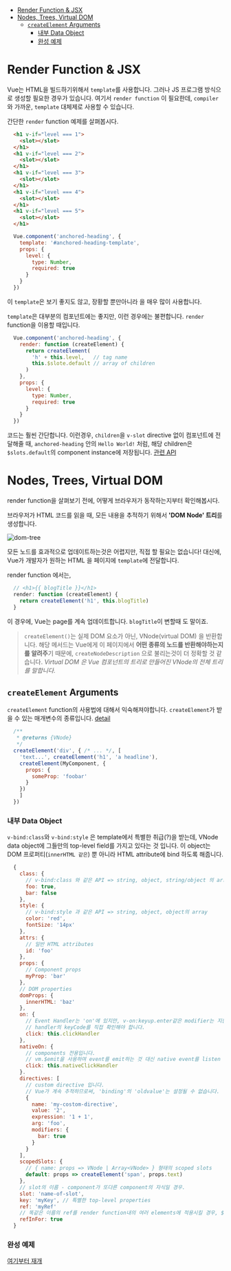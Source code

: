 - [Render Function & JSX](#render-function--jsx)
- [Nodes, Trees, Virtual DOM](#nodes-trees-virtual-dom)
  - [`createElement` Arguments](#createelement-arguments)
    - [내부 Data Object](#내부-data-object)
    - [완성 예제](#완성-예제)


# Render Function & JSX

Vue는 HTML을 빌드하기위해서 `template`를 사용합니다. 그러나 JS 프로그램 방식으로 생성할 필요한 경우가 있습니다. 여기서 `render function` 이 필요한데, `compiler`와 가까운, `template` 대체제로 사용할 수 있습니다.

간단한 `render` function 예제를 살펴봅시다.
``` html
  <h1 v-if="level === 1">
    <slot></slot>
  </h1>
  <h1 v-if="level === 2">
    <slot></slot>
  </h1>
  <h1 v-if="level === 3">
    <slot></slot>
  </h1>
  <h1 v-if="level === 4">
    <slot></slot>
  </h1>
  <h1 v-if="level === 5">
    <slot></slot>
  </h1>
```
``` js
  Vue.component('anchored-heading', {
    template: '#anchored-heading-template',
    props: {
      level: {
        type: Number,
        required: true
      }
    }
  })
```
이 `template`은 보기 좋지도 않고, 장황할 뿐만아니라 <slot/>을 매우 많이 사용합니다. 

`template`은 대부분의 컴포넌트에는 좋지만, 이런 경우에는 불편합니다. `render` function을 이용할 때입니다.

``` js
  Vue.component('anchored-heading', {
    render: function (createElement) {
      return createElement(
        'h' + this.level,   // tag name
        this.$slote.default // array of children
      )
    },
    props: {
      level: {
        type: Number,
        required: true
      }
    }
  })
```

코드는 훨씬 간단합니다. 이런경우, `children`을 `v-slot` directive 없이 컴포넌트에 전달해줄 때, `anchored-heading` 안의 `Hello World!` 처럼, 해당 children은 `$slots.default`의 component instance에 저장됩니다. [관련 API](https://vuejs.org/v2/api/#Instance-Properties)


# Nodes, Trees, Virtual DOM
render function을 살펴보기 전에, 어떻게 브라우저가 동작하는지부터 확인해봅시다.

브라우저가 HTML 코드를 읽을 때, 모든 내용을 추적하기 위해서 **'DOM Node' 트리**를 생성합니다.

![dom-tree](https://vuejs.org/images/dom-tree.png)

모든 노드를 효과적으로 업데이트하는것은 어렵지만, 직접 할 필요는 없습니다! 대신에, Vue가 개발자가 원하는 HTML 을 페이지에 `template`에 전달합니다.

render function 에서는,
``` js
  // <h1>{{ blogTitle }}</h1>
  render: function (createElement) {
    return createElement('h1', this.blogTitle)
  }
```
이 경우에, Vue는 page를 계속 업데이트합니다. `blogTitle`이 변할때 도 말이죠.

> `createElement()`는 실제 DOM 요소가 아닌, VNode(virtual DOM) 을 반환합니다. 해당 메서드는 Vue에게 이 페이지에서 **어떤 종류의 노드를 반환해야하는지를 알려주**기 때문에, `createNodeDescription` 으로 불리는것이 더 정확할 것 같습니다. *Virtual DOM 은 Vue 컴포넌트의 트리로 만들어진 VNode의 전체 트리를 말합니다.*

## `createElement` Arguments

`createElement` function의 사용법에 대해서 익숙해져야합니다. `createElement`가 받을 수 있는 매개변수의 종류입니다. [detail](https://vuejs.org/v2/guide/render-function.html#createElement-Arguments)

``` js
  /**
   * @returns {VNode} 
   */
  createElement('div', { /* ... */, [
    'text...', createElement('h1', 'a headline'),
    createElement(MyComponent, {
      props: {
        someProp: 'foobar'
      }
    })
    ]
  })
```

### 내부 Data Object

`v-bind:class`와 `v-bind:style`  은 template에서 특별한 취급(?)을 받는데, VNode data object에 그들만의 top-level field를 가지고 있다는 것 입니다. 이 object는 DOM 프로퍼티(`innerHTML 같은`) 뿐 아니라 HTML attribute에 bind 하도록 해줍니다.

``` js
  {
    class: {
      // v-bind:class 와 같은 API => string, object, string/object 의 array 모두 가능
      foo: true,
      bar: false
    },
    style: {
      // v-bind:style 과 같은 API => string, object, object의 array
      color: 'red',
      fontSize: '14px'
    },
    attrs: {
      // 일반 HTML attributes
      id: 'foo'
    },
    props: {
      // Component props
      myProp: 'bar'
    },
    // DOM properties
    domProps: {
      innerHTML: 'baz'
    },
    on: {
      // Event Handler는 'on'에 있지만, v-on:keyup.enter같은 modifier는 지원되지 않습니다.
      // handler의 keyCode를 직접 확인해야 합니다.
      click: this.clickHandler
    },
    nativeOn: {
      // components 전용입니다.
      // vm.$emit을 사용하여 event를 emit하는 것 대신 native event를 listen 할 수 있습니다.
      click: this.nativeClickHandler
    }.
    directives: [
      // custom directive 입니다.
      // Vue가 계속 추적하므로써, 'binding'의 'oldvalue'는 설정될 수 없습니다.
      {
        name: 'my-costom-directive',
        value: '2',
        expression: '1 + 1',
        arg: 'foo',
        modifiers: {
          bar: true
        }
      }
    ],
    scopedSlots: {
      // { name: props => VNode | Array<VNode> } 형태의 scoped slots
      default: props => createElement('span', props.text)
    },
    // slot의 이름 - component가 또다른 component의 자식일 경우.
    slot: 'name-of-slot',
    key: 'myKey', // 특별한 top-level properties
    ref: 'myRef'
    // 똑같은 이름의 ref를 render function내의 여러 elements에 적용시킬 경우, $refs.myRef를 array로 만들어줍니다.
    refInFor: true
  }
```

### 완성 예제
[여기부터 재개](https://vuejs.org/v2/guide/render-function.html#Complete-Example)
